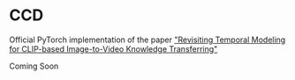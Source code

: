 # CCD
Official PyTorch implementation of the paper ["Revisiting Temporal Modeling for CLIP-based Image-to-Video
Knowledge Transferring"](https://openaccess.thecvf.com/content/CVPR2022/papers/Liu_Contextual_Debiasing_for_Visual_Recognition_With_Causal_Mechanisms_CVPR_2022_paper.pdf)

Coming Soon
